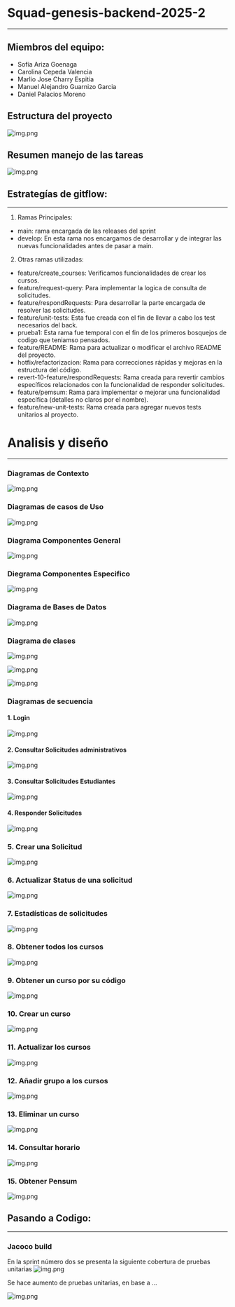 # Squad-genesis-backend-2025-2
___

## Miembros del equipo:

- Sofía Ariza Goenaga
- Carolina Cepeda Valencia
- Marlio Jose Charry Espitia
- Manuel Alejandro Guarnizo Garcia
- Daniel Palacios Moreno

## Estructura del proyecto
![img.png](docs/Img/Estructura.png)

## Resumen manejo de las tareas
![img.png](docs/Img/jira.png)
## Estrategías de gitflow:

---
1. Ramas Principales: 
- main: rama encargada de las releases del sprint
- develop: En esta rama nos encargamos de desarrollar y de integrar las nuevas funcionalidades antes de pasar a main.

2. Otras ramas utilizadas:
* feature/create_courses: Verificamos funcionalidades de crear los cursos.
* feature/request-query: Para implementar la logica de consulta de solicitudes.
* feature/respondRequests: Para desarrollar la parte encargada de resolver las solicitudes.
* feature/unit-tests: Esta fue creada con el fin de llevar a cabo los test necesarios del back.
* prueba1: Esta rama fue temporal con el fin de los primeros bosquejos de codigo que teniamso pensados.
* feature/README: Rama para actualizar o modificar el archivo README del proyecto.
* hotfix/refactorizacion: Rama para correcciones rápidas y mejoras en la estructura del código.
* revert-10-feature/respondRequests: Rama creada para revertir cambios específicos relacionados con la funcionalidad de responder solicitudes.
* feature/pemsum: Rama para implementar o mejorar una funcionalidad específica (detalles no claros por el nombre).
* feature/new-unit-tests: Rama creada para agregar nuevos tests unitarios al proyecto.

# Analisis y diseño
___
### Diagramas de Contexto

![img.png](docs/UML/diagramaContexto.png)

### Diagramas de casos de Uso

![img.png](docs/UML/diagramaCasosUso.png)

### Diagrama Componentes General

![img.png](docs/UML/diagramaComponentesGeneral.png)
### Diegrama Componentes Especifico
![img.png](docs/UML/diagramaComponentesEspecifico.png)

### Diagrama de Bases de Datos
![img.png](docs/UML/diagramaBaseDatos.png)

### Diagrama de clases

![img.png](docs/UML/diagramaClases1.png)

![img.png](docs/UML/diagramaClases2.png)

![img.png](docs/UML/diagramaClases3.png)
### Diagramas de secuencia

#### 1. Login
![img.png](docs/UML/diagramaLogin.png)

#### 2. Consultar Solicitudes administrativos
![img.png](docs/UML/diagramaConsultarSolicitudes.png)

#### 3. Consultar Solicitudes Estudiantes
![img.png](docs/UML/consultarSolcitudesEstudiantes.png)

#### 4. Responder Solicitudes 

![img.png](docs/UML/diagramaResponderSolicitudes.png)

### 5. Crear una Solicitud
![img.png](docs/UML/diagramaCrearSolicitud.png)

### 6. Actualizar Status de una solicitud
![img.png](docs/UML/diagramaActualizarStatus.png)

### 7. Estadísticas de solicitudes
![img.png](docs/UML/diagramaEstadisticasSolicitud.png)

### 8. Obtener todos los cursos
![img.png](docs/UML/diagramaObtenerCursos.png)

### 9. Obtener un curso por su código
![img.png](docs/UML/diagramaObtenerCursoPorCodigo.png)

### 10. Crear un curso
![img.png](docs/UML/diagramaCrearCurso.png)

### 11. Actualizar los cursos
![img.png](docs/UML/diagramaActualizarCursos.png)

### 12. Añadir grupo a los cursos
![img.png](docs/UML/diagramaAñadirGrupoCurso.png)

### 13. Eliminar un curso
![img.png](docs/UML/diagramaEliminarCurso.png)

### 14. Consultar horario
![img.png](docs/UML/diagramaConsultarHorario.png)

### 15. Obtener Pensum
![img.png](docs/UML/diagramaObtenerPEnsum.png)
## Pasando a Codigo:
___
### Jacoco build

En la sprint número dos se presenta la siguiente cobertura de pruebas unitarias
![img.png](docs/Img/jacocoS2.png)

Se hace aumento de pruebas unitarias, en base a ...

![img.png](docs/Img/jacocoS3.png)
